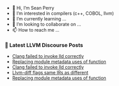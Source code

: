 - 👋 Hi, I’m Sean Perry
- 👀 I’m interested in compilers (c++, COBOL, llvm)
- 🌱 I’m currently learning ...
- 💞️ I’m looking to collaborate on ...
- 📫 How to reach me ...

<!---
s66perry/s66perry is a ✨ special ✨ repository because its `README.md` (this file) appears on your GitHub profile.
You can click the Preview link to take a look at your changes.
--->
### 📕 Latest LLVM Discourse Posts

<!-- DISCOURSE-LLVM:START -->
- [Clang failed to invoke lld correctly](https://discourse.llvm.org/t/clang-failed-to-invoke-lld-correctly/62427#post_6)
- [Replacing module metadata uses of function](https://discourse.llvm.org/t/replacing-module-metadata-uses-of-function/62431#post_2)
- [Clang failed to invoke lld correctly](https://discourse.llvm.org/t/clang-failed-to-invoke-lld-correctly/62427#post_5)
- [Llvm-diff flags same IRs as different](https://discourse.llvm.org/t/llvm-diff-flags-same-irs-as-different/62429#post_2)
- [Replacing module metadata uses of function](https://discourse.llvm.org/t/replacing-module-metadata-uses-of-function/62431#post_1)
<!-- DISCOURSE-LLVM:END -->

